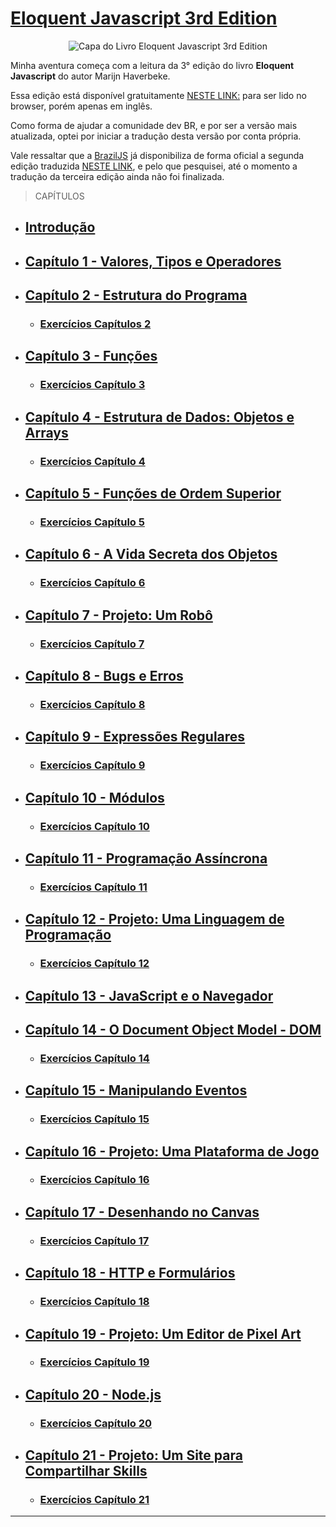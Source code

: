 # [Eloquent Javascript 3rd Edition](https://eloquentjavascript.net/)

<div align="center">

![Capa do Livro Eloquent Javascript 3rd Edition](https://eloquentjavascript.net/img/cover.jpg)
</div>


Minha aventura começa com a leitura da 3° edição do livro **Eloquent Javascript** do autor Marijn Haverbeke.

Essa edição está disponível gratuitamente [NESTE LINK:](https://eloquentjavascript.net/) para ser lido no browser, porém apenas em inglês.

Como forma de ajudar a comunidade dev BR, e por ser a versão mais atualizada, optei por iniciar a tradução desta versão por conta própria.

Vale ressaltar que a [BrazilJS](https://www.braziljs.org/about) já disponibiliza de forma oficial a segunda edição traduzida [NESTE LINK](https://github.com/braziljs/eloquente-javascript), e pelo que pesquisei, até o momento a tradução da terceira edição ainda não foi finalizada.

> CAPÍTULOS

- ## [Introdução](https://github.com/gildoneto/estudando-javascript/blob/main/eloquent-javascript-3rd-edition/00-chapter-0-introduction.md)

- ## [Capítulo 1 - Valores, Tipos e Operadores](https://github.com/gildoneto/estudando-javascript/blob/main/eloquent-javascript-3rd-edition/01-chapter-1-values-types-operators.md)

- ## [Capítulo 2 - Estrutura do Programa](https://github.com/gildoneto/estudando-javascript/blob/main/eloquent-javascript-3rd-edition/02-chapter-2-program-structure.md)
  - ### [Exercícios Capítulos 2](https://github.com/gildoneto/estudando-javascript/blob/main/eloquent-javascript-3rd-edition/22-exercises-chapter-2.md)

- ## [Capítulo 3 - Funções](https://github.com/gildoneto/estudando-javascript/blob/main/eloquent-javascript-3rd-edition/03-chapter-3-functions.md)
  - ### [Exercícios Capítulo 3](https://github.com/gildoneto/estudando-javascript/blob/main/eloquent-javascript-3rd-edition/23-exercises-chapter-3.md)

- ## [Capítulo 4 - Estrutura de Dados: Objetos e Arrays](https://github.com/gildoneto/estudando-javascript/blob/main/eloquent-javascript-3rd-edition/04-chapter-4-data-structures-objects-and-arrays.md)
  - ### [Exercícios Capítulo 4](https://github.com/gildoneto/estudando-javascript/blob/main/eloquent-javascript-3rd-edition/24-exercises-chapter-4.md)

- ## [Capítulo 5 - Funções de Ordem Superior](https://github.com/gildoneto/estudando-javascript/blob/main/eloquent-javascript-3rd-edition/05-chapter-5-high-order-functions.md)
  - ### [Exercícios Capítulo 5](https://github.com/gildoneto/estudando-javascript/blob/main/eloquent-javascript-3rd-edition/25-exercises-chapter-5.md)

- ## [Capítulo 6 - A Vida Secreta dos Objetos](https://github.com/gildoneto/estudando-javascript/blob/main/eloquent-javascript-3rd-edition/06-chapter-6-the-secret-life-of-objects.md)
  - ### [Exercícios Capítulo 6](https://github.com/gildoneto/estudando-javascript/blob/main/eloquent-javascript-3rd-edition/26-exercises-chapter-6.md)

- ## [Capítulo 7 - Projeto: Um Robô](https://github.com/gildoneto/estudando-javascript/blob/main/eloquent-javascript-3rd-edition/07-chapter-7-project-a-robot.md)
  - ### [Exercícios Capítulo 7](https://github.com/gildoneto/estudando-javascript/blob/main/eloquent-javascript-3rd-edition/27-exercises-chapter-7.md)

- ## [Capítulo 8 - Bugs e Erros](https://github.com/gildoneto/estudando-javascript/blob/main/eloquent-javascript-3rd-edition/08-chapter-8-bugs-and-errors.md)
  - ### [Exercícios Capítulo 8](https://github.com/gildoneto/estudando-javascript/blob/main/eloquent-javascript-3rd-edition/28-exercises-chapter-8.md)

- ## [Capítulo 9 - Expressões Regulares](https://github.com/gildoneto/estudando-javascript/blob/main/eloquent-javascript-3rd-edition/09-chapter-9-regular-expressions.md)
  - ### [Exercícios Capítulo 9](https://github.com/gildoneto/estudando-javascript/blob/main/eloquent-javascript-3rd-edition/29-exercises-chapter-9.md)

- ## [Capítulo 10 - Módulos](https://github.com/gildoneto/estudando-javascript/blob/main/eloquent-javascript-3rd-edition/10-chapter-10-modules.md)
  - ### [Exercícios Capítulo 10](https://github.com/gildoneto/estudando-javascript/blob/main/eloquent-javascript-3rd-edition/30-exercises-chapter-10.md)

- ## [Capítulo 11 - Programação Assíncrona](https://github.com/gildoneto/estudando-javascript/blob/main/eloquent-javascript-3rd-edition/11-chapter-11-asynchronous-programming.md)
  - ### [Exercícios Capítulo 11](https://github.com/gildoneto/estudando-javascript/blob/main/eloquent-javascript-3rd-edition/31-exercises-chapter-11.md)

- ## [Capítulo 12 - Projeto: Uma Linguagem de Programação](https://github.com/gildoneto/estudando-javascript/blob/main/eloquent-javascript-3rd-edition/12-chapter-12-project-a-programming-language.md)
  - ### [Exercícios Capítulo 12](https://github.com/gildoneto/estudando-javascript/blob/main/eloquent-javascript-3rd-edition/32-exercises-chapter-12.md)

- ## [Capítulo 13 - JavaScript e o Navegador](https://github.com/gildoneto/estudando-javascript/blob/main/eloquent-javascript-3rd-edition/13-chapter-13-javascript-and-the-browser.md)

- ## [Capítulo 14 - O Document Object Model - DOM](https://github.com/gildoneto/estudando-javascript/blob/main/eloquent-javascript-3rd-edition/14-chapter-14-the-document-object-model.md)
  - ### [Exercícios Capítulo 14](https://github.com/gildoneto/estudando-javascript/blob/main/eloquent-javascript-3rd-edition/33-exercises-chapter-14.md)

- ## [Capítulo 15 - Manipulando Eventos](https://github.com/gildoneto/estudando-javascript/blob/main/eloquent-javascript-3rd-edition/15-chapter-15-handling-events.md)
  - ### [Exercícios Capítulo 15](https://github.com/gildoneto/estudando-javascript/blob/main/eloquent-javascript-3rd-edition/34-exercises-chapter-15.md)

- ## [Capítulo 16 - Projeto: Uma Plataforma de Jogo](https://github.com/gildoneto/estudando-javascript/blob/main/eloquent-javascript-3rd-edition/16-chapter-16-project-a-platform-game.md)
  - ### [Exercícios Capítulo 16](https://github.com/gildoneto/estudando-javascript/blob/main/eloquent-javascript-3rd-edition/35-exercises-chapter-16.md)

- ## [Capítulo 17 - Desenhando no Canvas](https://github.com/gildoneto/estudando-javascript/blob/main/eloquent-javascript-3rd-edition/17-chapter-17-drawing-on-canvas.md)
  - ### [Exercícios Capítulo 17](https://github.com/gildoneto/estudando-javascript/blob/main/eloquent-javascript-3rd-edition/36-exercises-chapter-17.md)

- ## [Capítulo 18 - HTTP e Formulários](https://github.com/gildoneto/estudando-javascript/blob/main/eloquent-javascript-3rd-edition/18-chapter-18-http-and-forms.md)
  - ### [Exercícios Capítulo 18](https://github.com/gildoneto/estudando-javascript/blob/main/eloquent-javascript-3rd-edition/37-exercises-chapter-18.md)

- ## [Capítulo 19 - Projeto: Um Editor de Pixel Art](https://github.com/gildoneto/estudando-javascript/blob/main/eloquent-javascript-3rd-edition/19-chapter-19-project-a-pixel-art-editor.md)
  - ### [Exercícios Capítulo 19](https://github.com/gildoneto/estudando-javascript/blob/main/eloquent-javascript-3rd-edition/38-exercises-chapter-19.md)

- ## [Capítulo 20 - Node.js](https://github.com/gildoneto/estudando-javascript/blob/main/eloquent-javascript-3rd-edition/20-chapter-20-node-js.md)
  - ### [Exercícios Capítulo 20](https://github.com/gildoneto/estudando-javascript/blob/main/eloquent-javascript-3rd-edition/39-exercises-chapter-20.md)

- ## [Capítulo 21 - Projeto: Um Site para Compartilhar Skills](https://github.com/gildoneto/estudando-javascript/blob/main/eloquent-javascript-3rd-edition/21-final-chapter-21-project-skill-sharing-website.md)
  - ### [Exercícios Capítulo 21](https://github.com/gildoneto/estudando-javascript/blob/main/eloquent-javascript-3rd-edition/40-exercises-final-chapter-21.md)

---


